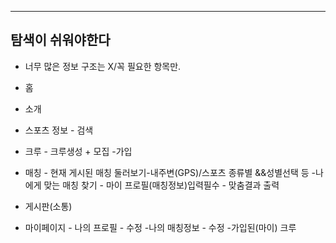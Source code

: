 ****
## 탐색이 쉬워야한다

- 너무 많은 정보 구조는 X/꼭 필요한 항목만.




- 홈
- 소개
- 스포츠 정보 - 검색
- 크루 - 크루생성 + 모집
-가입
- 매칭 - 현재 게시된 매칭 둘러보기-내주변(GPS)/스포츠 종류별 &&성별선택 등
-나에게 맞는 매칭 찾기 - 마이 프로필(매칭정보)입력필수 - 맞춤결과 출력
- 게시판(소통)
- 마이페이지 - 나의 프로필 - 수정
-나의 매칭정보 - 수정
-가입된(마이) 크루
